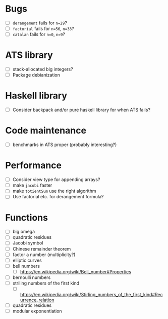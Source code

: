 # Bugs
- [ ] `derangement` fails for `n=29`?
- [ ] `factorial` fails for `n=56`, `n=33`?
- [ ] `catalan` fails for `n=0`, `n=9`?
# ATS library
- [ ] stack-allocated big integers?
- [ ] Package debianization
# Haskell library
- [ ] Consider backpack and/or pure haskell library for when ATS fails?
# Code maintenance
- [ ] benchmarks in ATS proper (probably interesting?)
# Performance
- [ ] Consider view type for appending arrays?
- [ ] make `jacobi` faster
- [ ] make `totientSum` use the right algorithm
- [ ] Use factorial etc. for derangement formula?
# Functions
- [ ] big omega
- [ ] quadratic residues
- [ ] Jacobi symbol
- [ ] Chinese remainder theorem
- [ ] factor a number (multiplicity?)
- [ ] elliptic curves
- [ ] bell numbers
  - [ ] https://en.wikipedia.org/wiki/Bell_number#Properties
- [ ] bernoulli numbers
- [ ] striling numbers of the first kind
  - [ ] https://en.wikipedia.org/wiki/Stirling_numbers_of_the_first_kind#Recurrence_relation
- [ ] quadratic residues
- [ ] modular exponentiation
